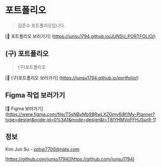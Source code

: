 # 포트폴리오

> 김준수 포트폴리오입니다.

[🔗 포트폴리오 보러가기]
(https://junsu1794.github.io/JUNSU_PORTFOLIO/)



## (구) 포트폴리오

> (구)포트폴리오

[🔗 (구)포트폴리오 보러가기]
(https://junsu1794.github.io/portfolio/)


## Figma 작업 보러가기

[🔗 Figma 보러가기]
(https://www.figma.com/file/T5sNBvMb98RwLXZOmv6i8f/My-Planner?type=design&node-id=0%3A1&mode=design&t=T8IYHMVpFFHJSur8-1)


## 정보

Kim Jun Su – sphw7700@nate.com


[https://github.com/junsu1794](https://github.com/junsu1794)